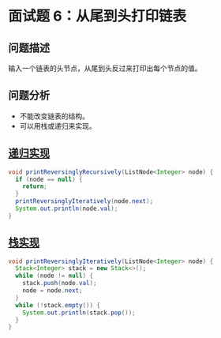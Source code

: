 # 面试题 6：从尾到头打印链表

## 问题描述

输入一个链表的头节点，从尾到头反过来打印出每个节点的值。

## 问题分析

* 不能改变链表的结构。
* 可以用栈或递归来实现。

## [递归实现][src]

```java
void printReversinglyRecursively(ListNode<Integer> node) {
  if (node == null) {
    return;
  }
  printReversinglyIteratively(node.next);
  System.out.println(node.val);
}
```

## [栈实现][src]

```java
void printReversinglyIteratively(ListNode<Integer> node) {
  Stack<Integer> stack = new Stack<>();
  while (node != null) {
    stack.push(node.val);
    node = node.next;
  }
  while (!stack.empty()) {
    System.out.println(stack.pop());
  }
}
```

[src]: https://github.com/andavid/coding-interview-java/blob/master/src/_06/PrintListInReversedOrder.java
